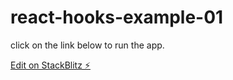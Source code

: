 # react-hooks-example-01

click on the link below to run the app.

[Edit on StackBlitz ⚡️](https://stackblitz.com/edit/react-hooks-example-01)
